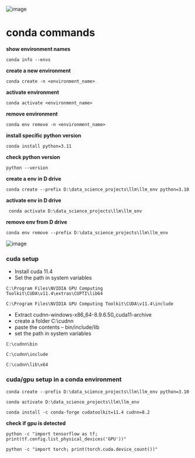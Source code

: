 ![image](https://github.com/SHRIDHARKN/data_science/assets/74343939/33871c2e-d40c-4263-bbe7-5479bc8eec07)
# conda commands
**show environment names**<br>
```
conda info --envs
```
**create a new environment**<br>
```
conda create -n <environment_name>
```
**activate environment**<br>
```
conda activate <environment_name>
```
**remove environment**<br>
```
conda env remove -n <environment_name>
```
**install specific python version**
```
conda install python=3.11
```
**check python version**
```
python --version
```
**create a env in D drive**
```
conda create --prefix D:\data_science_projects\llm\llm_env python=3.10
```
**activate env in D drive**
```
 conda activate D:\data_science_projects\llm\llm_env
```
**remove env from D drive**
```
conda env remove --prefix D:\data_science_projects\llm\llm_env
```
![image](https://github.com/SHRIDHARKN/data_science/assets/74343939/79a0075c-6a3f-461f-803b-23a6f1f97aa4)<br>
### cuda setup
- Install cuda 11.4
- Set the path in system variables
```
C:\Program Files\NVIDIA GPU Computing Toolkit\CUDA\v11.4\extras\CUPTI\lib64
```
```
C:\Program Files\NVIDIA GPU Computing Toolkit\CUDA\v11.4\include
```
- Extract cudnn-windows-x86_64-8.9.6.50_cuda11-archive
- create a folder C:\cudnn
- paste the contents – bin/include/lib
- set the path in system variables
```
C:\cudnn\bin
```
```
C:\cudnn\include
```
```
C:\cudnn\lib\x64
```


### cuda/gpu setup in a conda environment
```
conda create --prefix D:\data_science_projects\llm\llm_env python=3.10
```
```
conda activate D:\data_science_projects\llm\llm_env
```
```
conda install -c conda-forge cudatoolkit=11.4 cudnn=8.2
```

**check if gpu is detected**
```
python -c "import tensorflow as tf; print(tf.config.list_physical_devices('GPU'))"
```
```
python -c "import torch; print(torch.cuda.device_count())"
```
